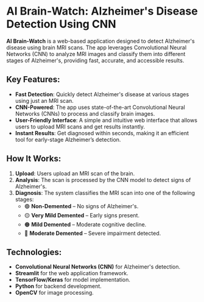 # AI Brain-Watch: Alzheimer's Disease Detection Using CNN

**AI Brain-Watch** is a web-based application designed to detect Alzheimer's disease using brain MRI scans. The app leverages Convolutional Neural Networks (CNN) to analyze MRI images and classify them into different stages of Alzheimer's, providing fast, accurate, and accessible results.

## Key Features:
- **Fast Detection**: Quickly detect Alzheimer's disease at various stages using just an MRI scan.
- **CNN-Powered**: The app uses state-of-the-art Convolutional Neural Networks (CNNs) to process and classify brain images.
- **User-Friendly Interface**: A simple and intuitive web interface that allows users to upload MRI scans and get results instantly.
- **Instant Results**: Get diagnosed within seconds, making it an efficient tool for early-stage Alzheimer’s detection.

## How It Works:
1. **Upload**: Users upload an MRI scan of the brain.
2. **Analysis**: The scan is processed by the CNN model to detect signs of Alzheimer's.
3. **Diagnosis**: The system classifies the MRI scan into one of the following stages:
   - 🟢 **Non-Demented** – No signs of Alzheimer's.
   - 🟡 **Very Mild Demented** – Early signs present.
   - 🟠 **Mild Demented** – Moderate cognitive decline.
   - 🔴 **Moderate Demented** – Severe impairment detected.

## Technologies:
- **Convolutional Neural Networks (CNN)** for Alzheimer's detection.
- **Streamlit** for the web application framework.
- **TensorFlow/Keras** for model implementation.
- **Python** for backend development.
- **OpenCV** for image processing.


